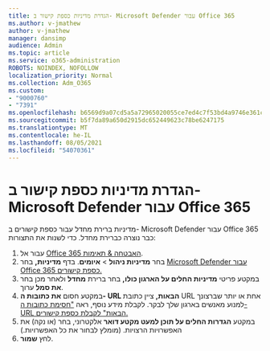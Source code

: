 ```yaml
---
title: הגדרת מדיניות כספת קישור ב- Microsoft Defender עבור Office 365
ms.author: v-jmathew
author: v-jmathew
manager: dansimp
audience: Admin
ms.topic: article
ms.service: o365-administration
ROBOTS: NOINDEX, NOFOLLOW
localization_priority: Normal
ms.collection: Adm_O365
ms.custom:
- "9000760"
- "7391"
ms.openlocfilehash: b6569d9a07cd5a5a72965020055ce7ed4c7f53bd4a9746e361c805c8410c0cde
ms.sourcegitcommit: b5f7da89a650d2915dc652449623c78be6247175
ms.translationtype: MT
ms.contentlocale: he-IL
ms.lasthandoff: 08/05/2021
ms.locfileid: "54070361"
---
```

# <a name="set-up-safe-link-policies-in-microsoft-defender-for-office-365"></a>הגדרת מדיניות כספת קישור ב- Microsoft Defender עבור Office 365

מדיניות ברירת מחדל עבור כספת קישורים ב- Microsoft Defender עבור Office 365 כבר נוצרה כברירת מחדל. כדי לשנות את התצורות:

1. עבור אל [Office 365 האבטחה & תאימות](https://go.microsoft.com/fwlink/p/?linkid=2077143).
2. בחר **מדיניות ניהול**  >  **איומים**. בדף **מדיניות,** בחר [Microsoft Defender עבור Office 365 כספת קישורים.](https://go.microsoft.com/fwlink/?linkid=2101058)
3. במקטע פריטי **מדיניות החלים על הארגון כולו,** בחר ברירת **מחדל** ולאחר מכן בחר **את סמל** ערוך.
4. במקטע חסום **את כתובות ה- URL הבאות,** ציין כתובת URL אחת או יותר שברצונך למנוע מאנשים בארגון שלך לבקר. לקבלת מידע נוסף, ראה ["חסימת כתובות ה- URL הבאות" לקבלת כספת קישורים.](https://go.microsoft.com/fwlink/?linkid=2092123)
5. במקטע **הגדרות החלים על תוכן למעט מקטע דואר** אלקטרוני, בחר (או נקה) את האפשרויות הרצויות. (מומלץ לבחור את כל האפשרויות.)
6. לחץ **שמור**.
